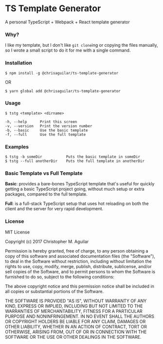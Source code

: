 # TS Template Generator

A personal TypeScript + Webpack + React template generator

### Why?

I like my template, but I don't like `git clone`ing or copying the files
manually, so I wrote a small script to do it for me with a single command.

### Installation

`$ npm install -g @chrisaguilar/ts-template-generator`

OR

`$ yarn global add @chrisaguilar/ts-template-generator`

### Usage

```
$ tstg <template> <dirname>

-h, --help      Print this screen
-v, --version   Print the version number
-b, --basic     Use the basic template
-f, --full      Use the full template
```

### Examples

```
$ tstg -b someDir           Puts the basic template in someDir
$ tstg --full anotherDir    Puts the full template in anotherDir
```

### Basic Template vs Full Template

**Basic**: provides a bare-bones TypeScript template that's useful for quickly
       getting a basic TypeScript project going, without much setup or extra
       packages, compared to the full template.

**Full**: is a full-stack TypeScript setup that uses hot reloading on both the
      client and the server for very rapid development.

### License

MIT License

Copyright (c) 2017 Christopher M. Aguilar

Permission is hereby granted, free of charge, to any person obtaining a copy
of this software and associated documentation files (the "Software"), to deal
in the Software without restriction, including without limitation the rights
to use, copy, modify, merge, publish, distribute, sublicense, and/or sell
copies of the Software, and to permit persons to whom the Software is
furnished to do so, subject to the following conditions:

The above copyright notice and this permission notice shall be included in all
copies or substantial portions of the Software.

THE SOFTWARE IS PROVIDED "AS IS", WITHOUT WARRANTY OF ANY KIND, EXPRESS OR
IMPLIED, INCLUDING BUT NOT LIMITED TO THE WARRANTIES OF MERCHANTABILITY,
FITNESS FOR A PARTICULAR PURPOSE AND NONINFRINGEMENT. IN NO EVENT SHALL THE
AUTHORS OR COPYRIGHT HOLDERS BE LIABLE FOR ANY CLAIM, DAMAGES OR OTHER
LIABILITY, WHETHER IN AN ACTION OF CONTRACT, TORT OR OTHERWISE, ARISING FROM,
OUT OF OR IN CONNECTION WITH THE SOFTWARE OR THE USE OR OTHER DEALINGS IN THE
SOFTWARE.
